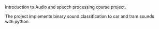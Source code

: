 Introduction to Audio and specch processing course project.

The project implements binary sound classification to car and tram sounds with python. 
